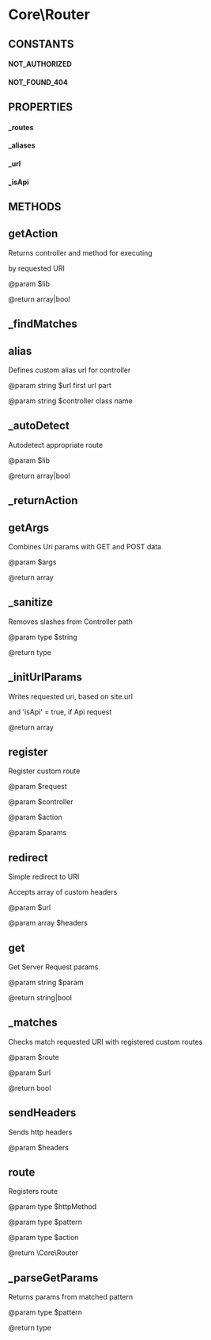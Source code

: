 # Core\Router
## CONSTANTS

#### NOT_AUTHORIZED
#### NOT_FOUND_404
## PROPERTIES

#### _routes
#### _aliases
#### _url
#### _isApi
## METHODS

## getAction



	 
 Returns controller and method for executing
	 
 by requested URI
	 
 @param $lib
	 
 @return array|bool
	 
## _findMatches
## alias



	 
 Defines custom alias url for controller
	 
 @param string $url first url part
	 
 @param string $controller class name
	 
## _autoDetect



	 
 Autodetect appropriate route
	 
 @param $lib
	 
 @return array|bool
	 
## _returnAction
## getArgs



	 
 Combines Uri params with GET and POST data
	 
 @param $args
	 
 @return array
	 
## _sanitize



	 
 Removes slashes from Controller path
	 
 @param type $string
	 
 @return type
	 
## _initUrlParams



	 
 Writes requested uri, based on site.url
	 
 and 'isApi' = true, if Api request
	 
 @return array
	 
## register



	 
 Register custom route
	 
 @param $request
	 
 @param $controller
	 
 @param $action
	 
 @param $params
	 
## redirect



	 
 Simple redirect to URI
	 
 Accepts array of custom headers
	 
 @param $url
	 
 @param array $headers
	 
## get



	 
 Get Server Request params
	 
 @param string $param
	 
 @return string|bool
	 
## _matches



	 
 Checks match requested URI with registered custom routes
	 
 @param $route
	 
 @param $url
	 
 @return bool
	 
## sendHeaders



	 
 Sends http headers
	 
 @param $headers
	 
## route



	 
 Registers route
	 
 @param type $httpMethod
	 
 @param type $pattern
	 
 @param type $action
	 
 @return \Core\Router
	 
## _parseGetParams



	 
 Returns params from matched pattern
	 
 @param type $pattern
	 
 @return type
	 
